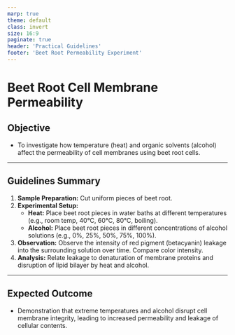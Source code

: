 ```yaml
---
marp: true
theme: default
class: invert
size: 16:9
paginate: true
header: 'Practical Guidelines'
footer: 'Beet Root Permeability Experiment'
---
```


# Beet Root Cell Membrane Permeability

## Objective

*   To investigate how temperature (heat) and organic solvents (alcohol) affect the permeability of cell membranes using beet root cells.

---

## Guidelines Summary

1.  **Sample Preparation:** Cut uniform pieces of beet root.
2.  **Experimental Setup:**
    *   **Heat:** Place beet root pieces in water baths at different temperatures (e.g., room temp, 40°C, 60°C, 80°C, boiling).
    *   **Alcohol:** Place beet root pieces in different concentrations of alcohol solutions (e.g., 0%, 25%, 50%, 75%, 100%).
3.  **Observation:** Observe the intensity of red pigment (betacyanin) leakage into the surrounding solution over time. Compare color intensity.
4.  **Analysis:** Relate leakage to denaturation of membrane proteins and disruption of lipid bilayer by heat and alcohol.

---

## Expected Outcome

*   Demonstration that extreme temperatures and alcohol disrupt cell membrane integrity, leading to increased permeability and leakage of cellular contents.
